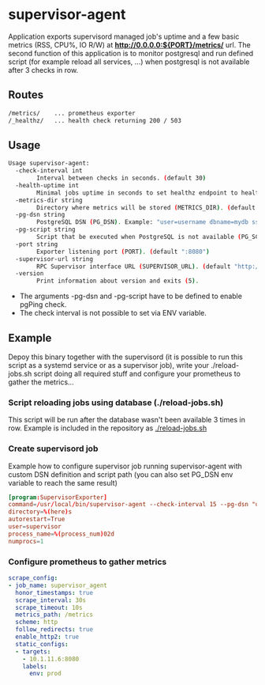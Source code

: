 # supervisor-agent

Application exports supervisord managed job's uptime and a few basic metrics (RSS, CPU%, IO R/W) at **http://0.0.0.0:${PORT}/metrics/** url. The second function of this application is to monitor postgresql and run defined script (for example reload all services, ...) when postgresql is not available after 3 checks in row.

## Routes

```bash
/metrics/    ... prometheus exporter
/_healthz/   ... health check returning 200 / 503
```

## Usage

```bash
Usage supervisor-agent:
  -check-interval int
        Interval between checks in seconds. (default 30)
  -health-uptime int
        Minimal jobs uptime in seconds to set healthz endpoint to healthy state (return 200). (default 30)
  -metrics-dir string
        Directory where metrics will be stored (METRICS_DIR). (default "./metrics")
  -pg-dsn string
        PostgreSQL DSN (PG_DSN). Example: "user=username dbname=mydb sslmode=disable"
  -pg-script string
        Script that be executed when PostgreSQL is not available (PG_SCRIPT). Example: ./path_to_restart_script.sh
  -port string
        Exporter listening port (PORT). (default ":8080")
  -supervisor-url string
        RPC Supervisor interface URL (SUPERVISOR_URL). (default "http://127.0.0.1:9001/RPC2")
  -version
        Print information about version and exits (5).
```

 * The arguments -pg-dsn and -pg-script have to be defined to enable pgPing check.
 * The check interval is not possible to set via ENV variable.


## Example

Depoy this binary together with the supervisord (it is possible to run this script as a systemd service or as a supervisor job), write your ./reload-jobs.sh script doing all required stuff and configure your prometheus to gather the metrics...

### Script reloading jobs using database (./reload-jobs.sh)


This script will be run after the database wasn't been available 3 times in row. Example is included in the repository as [./reload-jobs.sh](./reload-jobs.sh)


### Create supervisord job

Example how to configure supervisor job running supervisor-agent with custom DSN definition and script path (you can also set PG_DSN env variable to reach the same result)

```toml
[program:SupervisorExporter]
command=/usr/local/bin/supervisor-agent --check-interval 15 --pg-dsn "user=develop password=developPassword dbname=develop sslmode=disable" -pg-script /usr/local/bin/reload-jobs.sh
directory=%(here)s
autorestart=True
user=supervisor
process_name=%(process_num)02d
numprocs=1
```

### Configure prometheus to gather metrics

```yaml
scrape_config:
- job_name: supervisor_agent
  honor_timestamps: true
  scrape_interval: 30s
  scrape_timeout: 10s
  metrics_path: /metrics
  scheme: http
  follow_redirects: true
  enable_http2: true
  static_configs:
  - targets:
    - 10.1.11.6:8080
    labels:
      env: prod
```